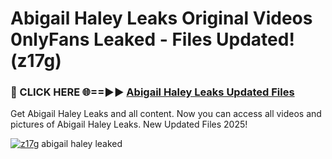 # Abigail Haley Leaks Original Videos 0nlyFans Leaked - Files Updated! (z17g)

<h3>🔴 CLICK HERE 🌐==►► <a href="https://tinyurl.com/2jnfzry5" rel="nofollow">Abigail Haley Leaks Updated Files</a></h3>

Get Abigail Haley Leaks and all content. Now you can access all videos and pictures of Abigail Haley Leaks. New Updated Files 2025!

[![z17g](https://i.imgur.com/GyGTBgg.gif)](https://tinyurl.com/2jnfzry5)
abigail haley leaked